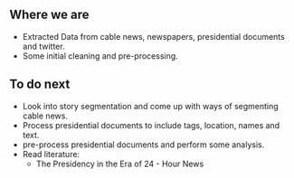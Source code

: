 ## Where we are
* Extracted Data from cable news, newspapers, presidential documents and twitter.
* Some initial cleaning and pre-processing.

## To do next
* Look into story segmentation and come up with ways of segmenting cable news.
* Process presidential documents to include tags, location, names and text.
* pre-process presidential documents and perform some analysis.
* Read literature:
  * The Presidency in the Era of 24 - Hour News
  
  
